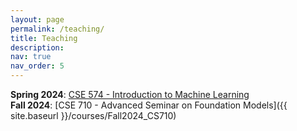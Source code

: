 ```yaml
---
layout: page
permalink: /teaching/
title: Teaching
description: 
nav: true
nav_order: 5
---
```


**Spring 2024**: [CSE 574 - Introduction to Machine Learning ]()<br>
**Fall 2024**: [CSE 710 - Advanced Seminar on Foundation Models]({{ site.baseurl }}/courses/Fall2024_CS710)
